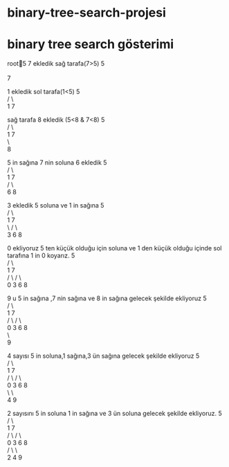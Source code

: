 # binary-tree-search-projesi
# binary tree search gösterimi
root5
7 ekledik  sağ tarafa(7>5) 
	   5	
		\
		      7

1 ekledik sol tarafa(1<5)
			5		
		/		\	
	1				7
					
					

 sağ tarafa 8 ekledik (5<8 & 7<8)
			5				
		 /		  \			
	 1				7		
						\	
							8
							
							

5 in sağına 7 nin soluna 6 ekledik
			5				
		/		\			
	1				7		
				/		\	
			6				8
							

3 ekledik 5 soluna ve 1 in sağına
								5						
						/			\					
					1					7				
						\			/		\			
							3	6				8		
														
														
														



0 ekliyoruz 5 ten küçük olduğu için soluna ve 1 den küçük olduğu içinde sol tarafına 1 in 0 koyarız.
					5				
			/			\			
		1					7		
	/		\			/		\	
0				3	6				8

9 u 5 in sağına ,7 nin sağına ve 8 in sağına gelecek şekilde ekliyoruz
						5									
					/			\							
				1					7						
			/		\			/		\					
		0				3	6				8				
												\			
													9		

4 sayısı 5 in soluna,1 sağına,3 ün sağına gelecek şekilde ekliyoruz
						5									
					/			\							
				1					7						
			/		\			/		\					
		0				3	6				8				
							\					\			
								4					9		

2 sayısını 5 in soluna 1 in sağına ve 3 ün soluna gelecek şekilde ekliyoruz.
						5									
					/			\							
				1					7						
			/		\			/		\					
		0				3	6				8				
					/		\					\			
				2				4					9		


